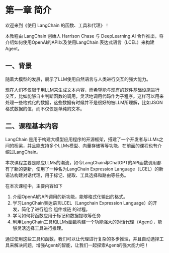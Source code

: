 # 第一章 简介

欢迎来到《使用 LangChain 的函数、工具和代理》！

本教程由 LangChain 创始人 Harrison Chase 与 DeepLearning.AI 合作推出，将介绍如何使用OpenAI的API以及使用LangChain 表达式语言（LCEL）来构建Agent。

## 一、背景

随着大模型的发展，展示了LLM使用自然语言与人类进行交互的强大能力。

现在人们不仅限于用LLM来生成文本内容，而希望能与现有的软件基础设施进行交互，比如能够自主判断函数的调用，灵活地调用代码作为子程序。这样可以用来处理一些格式化的数据，这些数据有时候并不是很好的被LLM所理解，比如JSON格式数据的值，而不仅仅是单纯的文本。



## 二、课程基本内容

LangChain 是用于构建大模型应用程序的开源框架，搭建了一个开发者与LLMs之间的桥梁，并且能支持多个LLMs模型、向量存储等等功能，在前面的课程也有介绍过LangChain。

本次课程主要是顺应LLMs的潮流，如今LangChain与ChatGPT的API函数调用都有了新的更新，使用了一种名为LangChain Expression Language（LCEL）的新语法构建对话代理，用于标记、提取、工具选择和路由等任务。

在本次课程中，主要内容如下

1. 介绍OpenAI的API调用的新功能，能够格式化输出的格式。
2. 学习LangChain表达语言LCEL（Langchain Expression Language）的开发，简化了进行组合 组件或链 的过程。
3. 学习如何将函数应用于标记和数据提取等任务
4. 利用LangChain工具和LLMs函数构建一个功能强大的对话代理（Agent），能够灵活选择工具进行推理。

通过使用这些工具和函数，我们可以让代理进行复杂的多步推理，并且自动选择工具来解决问题，增强Agent的智能，让我们一起探索Agent的强大能力吧！